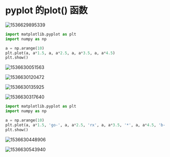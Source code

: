 # pyplot 的plot() 函数

![1536629895339](C:\Users\DR2016~1\AppData\Local\Temp\1536629895339.png)



```python
import matplotlib.pyplot as plt
import numpy as np 

a = np.arange(10)
plt.plot(a, a*1.5, a, a*2.5, a, a*3.5, a, a*4.5)
plt.show()
```

![1536630051563](C:\Users\DR2016~1\AppData\Local\Temp\1536630051563.png)

![1536630120472](C:\Users\DR2016~1\AppData\Local\Temp\1536630120472.png)

![1536630135925](C:\Users\DR2016~1\AppData\Local\Temp\1536630135925.png)



![1536630317640](C:\Users\DR2016~1\AppData\Local\Temp\1536630317640.png)



```python
import matplotlib.pyplot as plt
import numpy as np 

a = np.arange(10)
plt.plot(a, a*1.5, 'go-', a, a*2.5, 'rx', a, a*3.5, '*', a, a*4.5, 'b-.')
plt.show()
```

![1536630448906](C:\Users\DR2016~1\AppData\Local\Temp\1536630448906.png)



![1536630543940](C:\Users\DR2016~1\AppData\Local\Temp\1536630543940.png)

